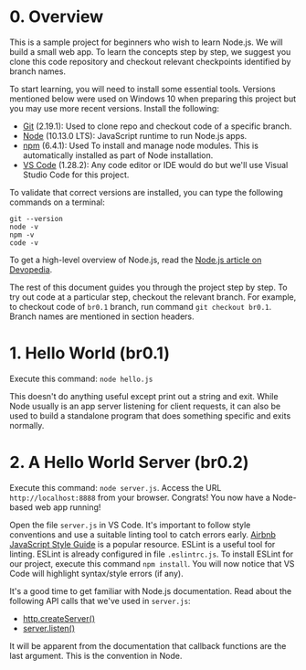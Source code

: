 # 0. Overview

This is a sample project for beginners who wish to learn Node.js. We will build a small web app. To learn the concepts step by step, we suggest you clone this code repository and checkout relevant checkpoints identified by branch names.

To start learning, you will need to install some essential tools. Versions mentioned below were used on Windows 10 when preparing this project but you may use more recent versions. Install the following:
* [Git](https://git-scm.com/download) (2.19.1): Used to clone repo and checkout code of a specific branch.
* [Node](https://nodejs.org/) (10.13.0 LTS): JavaScript runtime to run Node.js apps.
* [npm](https://www.npmjs.com/get-npm) (6.4.1): Used To install and manage node modules. This is automatically installed as part of Node installation.
* [VS Code](https://code.visualstudio.com/) (1.28.2): Any code editor or IDE would do but we'll use Visual Studio Code for this project. 

To validate that correct versions are installed, you can type the following commands on a terminal:
```
git --version
node -v
npm -v
code -v
```

To get a high-level overview of Node.js, read the [Node.js article on Devopedia](https://devopedia.org/node-js).

The rest of this document guides you through the project step by step. To try out code at a particular step, checkout the relevant branch. For example, to checkout code of `br0.1` branch, run command `git checkout br0.1`. Branch names are mentioned in section headers.


# 1. Hello World (br0.1)

Execute this command: `node hello.js`

This doesn't do anything useful except print out a string and exit. While Node usually is an app server listening for client requests, it can also be used to build a standalone program that does something specific and exits normally.

# 2. A Hello World Server (br0.2)

Execute this command: `node server.js`. Access the URL `http://localhost:8888` from your browser. Congrats! You now have a Node-based web app running!

Open the file `server.js` in VS Code. It's important to follow style conventions and use a suitable linting tool to catch errors early. [Airbnb JavaScript Style Guide](https://github.com/airbnb/javascript) is a popular resource. ESLint is a useful tool for linting. ESLint is already configured in file `.eslintrc.js`. To install ESLint for our project, execute this command `npm install`. You will now notice that VS Code will highlight syntax/style errors (if any).

It's a good time to get familiar with Node.js documentation. Read about the following API calls that we've used in `server.js`:
* [http.createServer()](https://nodejs.org/api/http.html#http_http_createserver_options_requestlistener)
* [server.listen()](https://nodejs.org/api/net.html#net_server_listen)

It will be apparent from the documentation that callback functions are the last argument. This is the convention in Node.

